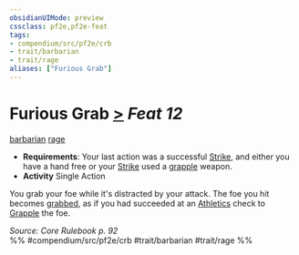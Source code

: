 ```yaml
---
obsidianUIMode: preview
cssclass: pf2e,pf2e-feat
tags:
- compendium/src/pf2e/crb
- trait/barbarian
- trait/rage
aliases: ["Furious Grab"]
---
```

# Furious Grab  [>](/rules/core-rulebook/chapter-9-playing-the-game.md#Actions "Single Action") *Feat 12*  
[barbarian](/rules/traits/barbarian.md)  [rage](/rules/traits/rage.md)  

- **Requirements**: Your last action was a successful [Strike](/rules/actions/strike.md), and either you have a hand free or your [Strike](/rules/actions/strike.md) used a [grapple](/rules/traits/grapple.md) weapon.
- **Activity** Single Action

You grab your foe while it's distracted by your attack. The foe you hit becomes [grabbed](/rules/conditions.md#Grabbed), as if you had succeeded at an [Athletics](/compendium/skills.md#Athletics) check to [Grapple](/rules/actions/grapple.md) the foe.

*Source: Core Rulebook p. 92*  
%% #compendium/src/pf2e/crb #trait/barbarian #trait/rage %%